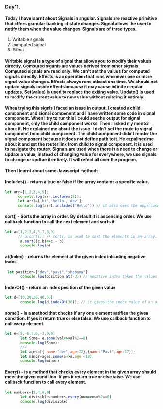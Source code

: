 ### Day11.
#### Today I have laarnt about Signals in angular. Signals are reactive primitive that offers granular tracking of state changes. Signal allows the user to notify them when the value changes. Signals are of three types.
1. Writable signals
2. computed signal
3. Effect
#### Writable signal is a type of signal that allows you to modify their values directly. Computed siganls are values derived from other signals. Computed signals are read only. We can't set the values for computed signals directly. Effects is an operation that runs whenever one or more signal value changes. Effects always runs atleast one time. We should not update signals inside effects because it may cause infinite circular updates. Set(value) is used to replace the exiting value. Update() is used to modify the current value to new value without relacing it entirely. 
#### When trying this signls I faced an issue in output. I created a child component and signal component and I have written some code in signal component. When I try to run this I could see the output for signal component, only the child component works. Then I asked my mentor about it. He explained me about the issue. I didn't set the route to signal component from child component. The child component didn't render the signal component because it does not define path to it. He expalined me about it and set the router link from child to signal component. It is used to navigate the routes. Signals are used when there is a need to change or update a value, instead of changing value for everywhere, we use signals to change or updtae it entirely. It will refect all over the program.
#### Then I learnt about some Javascript methods. 
#### Includes() - return a true or false if the array contains a specific value.
```js
let arr=[1,2,3,4,5];
      console.log(arr.includes(2));
      let arr1=['hi','hello','dev'];
      console.log(arr1.includes('Hello')) // it also sees the uppercase and lowercase difference
```
#### sort() - Sorts the array in order. By default it is ascending order. We use callback function to call the next element and sorts it
```js
let a=[1,2,3,4,5,7,8,9]
      // a.sort(); // sort() is used to sort the elements in an array. we use arrow function is used to call back the next element in array and sorted using two variables. BY default it is ascending order
       a.sort((c,b)=>c - b);
       console.log(a)
```
#### at(Index) - returns the element at the given index inlcuding negative index.
```js
 let position=["dev","pavi","shobuma"]
       console.log(position.at(-3)) // negative index takes the values from last. -1 takes the last element from array, -2 takes the second last element
```
#### IndexOf() - return an index position of the given value
```js
let d=[10,20,30,40,50]
       console.log(d.indexOf(30)); // it gives the index value of an array.
```
#### some() - is a method that checks if any one element satifies the given condition. If yes it return true or else false. We use callback function to call every element.
```js
let e=[5,-6,8,9,-3,9,0]
       let Some= e.some(val=>val%2==0)
       console.log(Some);
       ///
       let ages=[{ name:"dev",age:22},{name:"Pavi",age:17}];
       let minor=ages.some(a=>a.age <18)
       console.log(minor)
```
#### Every() - is a method that checks every element in the given array should meet the given condition. If yes it return true or else false. We use callback function to call every element.
```js
let numbers=[2,4,6,9]
       let divisible=numbers.every(num=>num%2==0)
       console.log(divisible)
```
